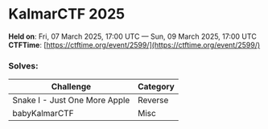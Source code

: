 # KalmarCTF 2025
**Held on**: Fri, 07 March 2025, 17:00 UTC — Sun, 09 March 2025, 17:00 UTC
**CTFTime**: [https://ctftime.org/event/2599/](https://ctftime.org/event/2599/)

### Solves:

| Challenge                     | Category |
| ----------------------------- | -------- |
| Snake I - Just One More Apple | Reverse  |
| babyKalmarCTF                 | Misc     |

